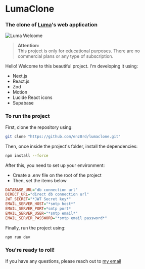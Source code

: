 # LumaClone
### The clone of [Luma](https://lu.ma)'s web application

![Luma Welcome](./image.png)

> **Attention:**  
> This project is only for educational purposes. There are no commercial plans or any type of subscription.

Hello! Welcome to this beautiful project. I'm developing it using:
- Next.js
- React.js
- Zod
- Motion
- Lucide React icons
- Supabase

### To run the project
First, clone the repository using:
```bash
git clone "https://github.com/enz0rd/lumaclone.git"
```
Then, once inside the project's folder, install the dependencies:
```bash
npm install --force
```
After this, you need to set up your environment:
- Create a .env file on the root of the project
- Then, set the items below
```ini
DATABASE_URL="db connection url"
DIRECT_URL="direct db connection url"
JWT_SECRET="*JWT Secret key*"
EMAIL_SERVER_HOST="*smtp host*"
EMAIL_SERVER_PORT=*smtp port*
EMAIL_SERVER_USER="*smtp email*"
EMAIL_SERVER_PASSWORD="*smtp email password*"
```
Finally, run the project using:
```bash
npm run dev
```
### You're ready to roll! 
If you have any questions, please reach out to [my email](mailto:enzorossidaltoe@hotmail.com.br)